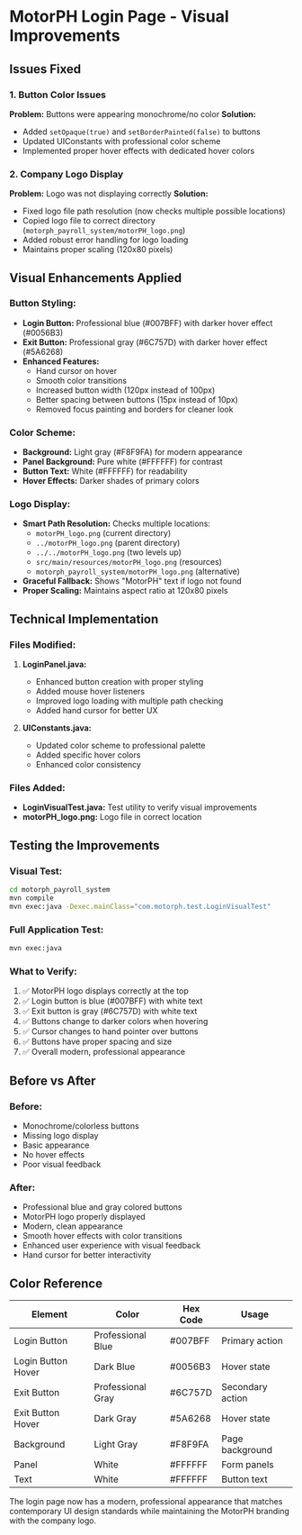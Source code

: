 # MotorPH Login Page - Visual Improvements

## Issues Fixed

### 1. **Button Color Issues**
**Problem:** Buttons were appearing monochrome/no color
**Solution:** 
- Added `setOpaque(true)` and `setBorderPainted(false)` to buttons
- Updated UIConstants with professional color scheme
- Implemented proper hover effects with dedicated hover colors

### 2. **Company Logo Display**
**Problem:** Logo was not displaying correctly
**Solution:**
- Fixed logo file path resolution (now checks multiple possible locations)
- Copied logo file to correct directory (`motorph_payroll_system/motorPH_logo.png`)
- Added robust error handling for logo loading
- Maintains proper scaling (120x80 pixels)

## Visual Enhancements Applied

### **Button Styling:**
- **Login Button:** Professional blue (#007BFF) with darker hover effect (#0056B3)
- **Exit Button:** Professional gray (#6C757D) with darker hover effect (#5A6268)
- **Enhanced Features:**
  - Hand cursor on hover
  - Smooth color transitions
  - Increased button width (120px instead of 100px)
  - Better spacing between buttons (15px instead of 10px)
  - Removed focus painting and borders for cleaner look

### **Color Scheme:**
- **Background:** Light gray (#F8F9FA) for modern appearance
- **Panel Background:** Pure white (#FFFFFF) for contrast
- **Button Text:** White (#FFFFFF) for readability
- **Hover Effects:** Darker shades of primary colors

### **Logo Display:**
- **Smart Path Resolution:** Checks multiple locations:
  - `motorPH_logo.png` (current directory)
  - `../motorPH_logo.png` (parent directory)
  - `../../motorPH_logo.png` (two levels up)
  - `src/main/resources/motorPH_logo.png` (resources)
  - `motorph_payroll_system/motorPH_logo.png` (alternative)
- **Graceful Fallback:** Shows "MotorPH" text if logo not found
- **Proper Scaling:** Maintains aspect ratio at 120x80 pixels

## Technical Implementation

### **Files Modified:**
1. **LoginPanel.java:**
   - Enhanced button creation with proper styling
   - Added mouse hover listeners
   - Improved logo loading with multiple path checking
   - Added hand cursor for better UX

2. **UIConstants.java:**
   - Updated color scheme to professional palette
   - Added specific hover colors
   - Enhanced color consistency

### **Files Added:**
- **LoginVisualTest.java:** Test utility to verify visual improvements
- **motorPH_logo.png:** Logo file in correct location

## Testing the Improvements

### **Visual Test:**
```bash
cd motorph_payroll_system
mvn compile
mvn exec:java -Dexec.mainClass="com.motorph.test.LoginVisualTest"
```

### **Full Application Test:**
```bash
mvn exec:java
```

### **What to Verify:**
1. ✅ MotorPH logo displays correctly at the top
2. ✅ Login button is blue (#007BFF) with white text
3. ✅ Exit button is gray (#6C757D) with white text
4. ✅ Buttons change to darker colors when hovering
5. ✅ Cursor changes to hand pointer over buttons
6. ✅ Buttons have proper spacing and size
7. ✅ Overall modern, professional appearance

## Before vs After

### **Before:**
- Monochrome/colorless buttons
- Missing logo display
- Basic appearance
- No hover effects
- Poor visual feedback

### **After:**
- Professional blue and gray colored buttons
- MotorPH logo properly displayed
- Modern, clean appearance
- Smooth hover effects with color transitions
- Enhanced user experience with visual feedback
- Hand cursor for better interactivity

## Color Reference

| Element | Color | Hex Code | Usage |
|---------|-------|----------|-------|
| Login Button | Professional Blue | #007BFF | Primary action |
| Login Button Hover | Dark Blue | #0056B3 | Hover state |
| Exit Button | Professional Gray | #6C757D | Secondary action |
| Exit Button Hover | Dark Gray | #5A6268 | Hover state |
| Background | Light Gray | #F8F9FA | Page background |
| Panel | White | #FFFFFF | Form panels |
| Text | White | #FFFFFF | Button text |

The login page now has a modern, professional appearance that matches contemporary UI design standards while maintaining the MotorPH branding with the company logo.
